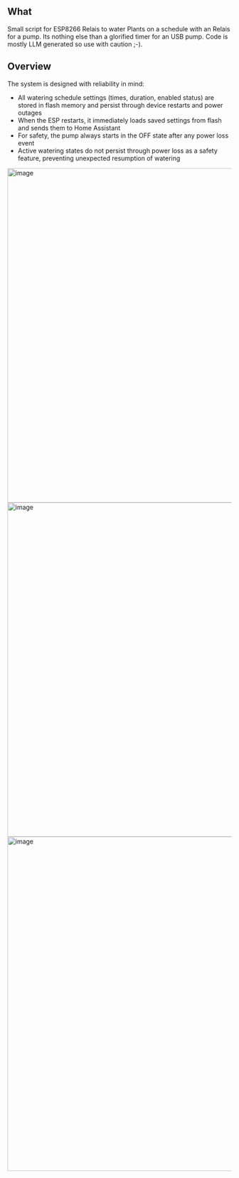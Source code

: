 ## What

Small script for ESP8266 Relais to water Plants on a schedule with an Relais for a pump. Its nothing else than a glorified timer for an USB pump. Code is mostly LLM generated so use with caution ;-).

## Overview

The system is designed with reliability in mind:

- All watering schedule settings (times, duration, enabled status) are stored in flash memory and persist through device restarts and power outages
- When the ESP restarts, it immediately loads saved settings from flash and sends them to Home Assistant
- For safety, the pump always starts in the OFF state after any power loss event
- Active watering states do not persist through power loss as a safety feature, preventing unexpected resumption of watering

<img width="750" alt="image" src="https://github.com/user-attachments/assets/95adeb32-332c-4523-83b8-9b6bc461d64d" />


<img width="750" alt="image" src="https://github.com/user-attachments/assets/e31d03e7-25e6-4ba8-a890-ecdef8f3de50" />


<img width="750" alt="image" src="https://github.com/user-attachments/assets/b50eb0ed-a168-4937-b3ae-e3eaa046b3c4" />



